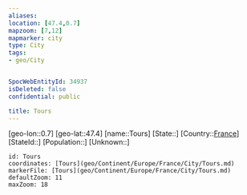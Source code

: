 ```yaml
---
aliases: 
location: [47.4,0.7]
mapzoom: [7,12] 
mapmarker: city 
type: City
tags:
- geo/City


SpocWebEntityId: 34937
isDeleted: false
confidential: public

title: Tours
---
```

[geo-lon::0.7]
[geo-lat::47.4]
[name::Tours]
[State::]
[Country::[France](geo/Continent/Europe/France.md)]
[StateId::]
[Population::]
[Unknown::]


```leaflet
id: Tours
coordinates: [Tours](geo/Continent/Europe/France/City/Tours.md)
markerFile: [Tours](geo/Continent/Europe/France/City/Tours.md)
defaultZoom: 11 
maxZoom: 18
```


